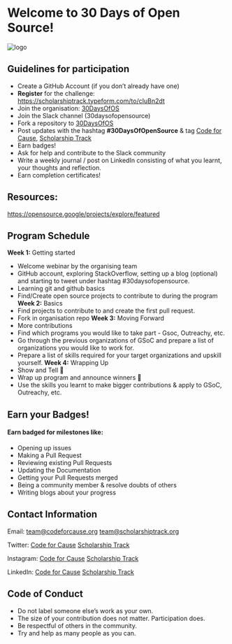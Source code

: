 # Welcome to 30 Days of Open Source!
![logo](/welcome.gif)
## Guidelines for participation

- Create a GitHub Account (if you don’t already have one)
- **Register** for the challenge: https://scholarshiptrack.typeform.com/to/cIuBn2dt
- Join the organisation: [30DaysOfOS](https://github.com/30DaysOfOS)
- Join the Slack channel (30daysofopensource)
- Fork a repository to [30DaysOfOS](https://github.com/30DaysOfOS)
- Post updates with the hashtag **#30DaysOfOpenSource** & tag [Code for Cause](https://twitter.com/codeforcauseIn), [Scholarship Track](https://twitter.com/scholarshiptrac)
- Earn badges!
- Ask for help and contribute to the Slack community
- Write a weekly journal / post on LinkedIn consisting of what you learnt, your thoughts and reflection.
- Earn completion certificates!

## Resources:
https://opensource.google/projects/explore/featured

## Program Schedule
**Week 1:** Getting started
- Welcome webinar by the organising team
- GitHub account, exploring StackOverflow, setting up a blog (optional) and starting to tweet under hashtag #30daysofopensource.
- Learning git and github basics
- Find/Create open source projects to contribute to during the program
**Week 2:** Basics
- Find projects to contribute to and create the first pull request.
- Fork in organisation repo
**Week 3:** Moving Forward
- More contributions
- Find which programs you would like to take part - Gsoc, Outreachy, etc.
- Go through the previous organizations of GSoC and prepare a list of organizations you would like to work for.
- Prepare a list of skills required for your target organizations and upskill yourself.
**Week 4:** Wrapping Up
- Show and Tell 🎉
- Wrap up program and announce winners 🏅
- Use the skills you learnt to make bigger contributions & apply to GSoC, Outreachy, etc.


## Earn your Badges!
#### Earn badged for milestones like:
- Opening up issues
- Making a Pull Request
- Reviewing existing Pull Requests
- Updating the Documentation
- Getting your Pull Requests merged
- Being a community member & resolve doubts of others
- Writing blogs about your progress


## Contact Information
Email: 
team@codeforcause.org
team@scholarshiptrack.org

Twitter:
[Code for Cause](https://twitter.com/codeforcauseIn)
[Scholarship Track](https://twitter.com/scholarshiptrac)

Instagram:
[Code for Cause](https://www.instagram.com/codeforcause/)
[Scholarship Track](https://www.instagram.com/scholarshiptrack/)

LinkedIn:
[Code for Cause](https://www.linkedin.com/company/codeforcauseorg)
[Scholarship Track](https://www.linkedin.com/company/scholarshiptrack/)

## Code of Conduct
- Do not label someone else’s work as your own.
- The size of your contribution does not matter. Participation does.
- Be respectful of others in the community.
- Try and help as many people as you can.
